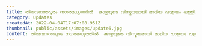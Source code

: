 ```yaml
---
title: തിരുവനന്തപുരം നഗരമധ്യത്തിൽ  കാഴ്ചയുടെ വിസ്മയമായി മാറിയ പാളയം പള്ളി.
category: Updates
createdAt: 2022-04-04T17:07:08.951Z
thumbnail: public/assets/images/update6.jpg
content: തിരുവനന്തപുരം നഗരമധ്യത്തിൽ  കാഴ്ചയുടെ വിസ്മയമായി മാറിയ പാളയം പള്ളി
---
```

